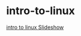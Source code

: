 # intro-to-linux


[intro to linux Slideshow](https://49thsecuritydivision.github.io/slideshows/intro-to-linux)
